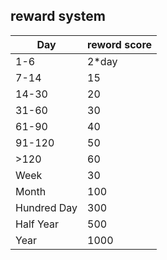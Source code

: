 ## reward system
| Day         | reword score |
| ----------- | ------------ |
| 1-6         | 2*day        |
| 7-14        | 15           |
| 14-30       | 20           |
| 31-60       | 30           |
| 61-90       | 40           |
| 91-120      | 50           |
| >120        | 60           |
| Week        | 30           |
| Month       | 100          |
| Hundred Day | 300          |
| Half Year   | 500          |
| Year        | 1000         |
